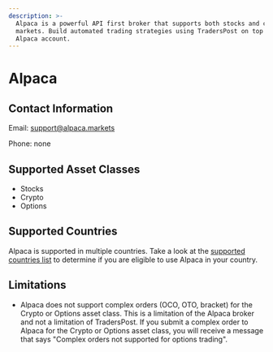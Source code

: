 ```yaml
---
description: >-
  Alpaca is a powerful API first broker that supports both stocks and crypto
  markets. Build automated trading strategies using TradersPost on top of your
  Alpaca account.
---
```


# Alpaca

## Contact Information

Email: [support@alpaca.markets](mailto:support@alpaca.markets)

Phone: none

## Supported Asset Classes

* Stocks
* Crypto
* Options

## Supported Countries

Alpaca is supported in multiple countries. Take a look at the [supported countries list](https://alpaca.markets/support/countries-alpaca-is-available) to determine if you are eligible to use Alpaca in your country.

## Limitations

* Alpaca does not support complex orders (OCO, OTO, bracket) for the Crypto or Options asset class. This is a limitation of the Alpaca broker and not a limitation of TradersPost. If you submit a complex order to Alpaca for the Crypto or Options asset class, you will receive a message that says "Complex orders not supported for options trading".

